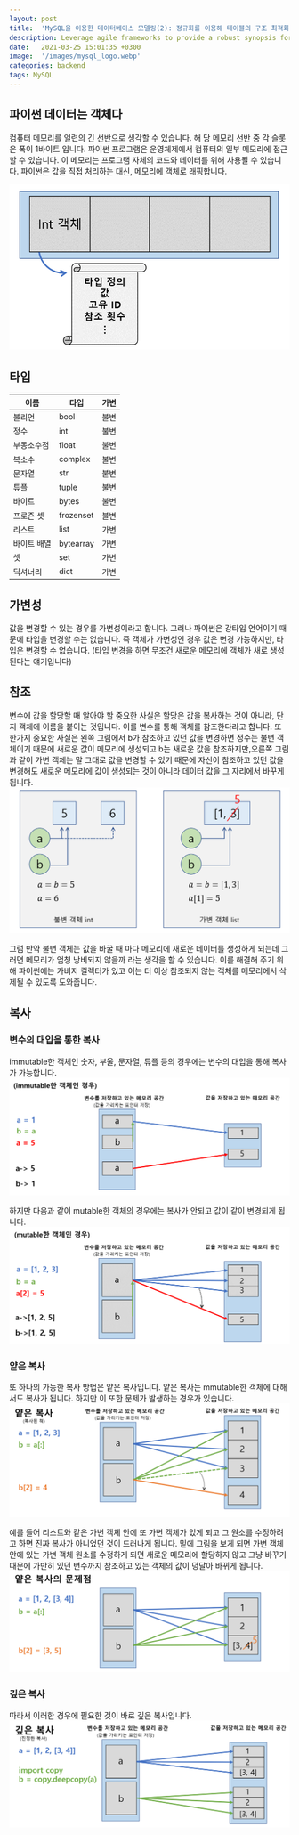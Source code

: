 ```yaml
---
layout: post
title:  'MySQL을 이용한 데이터베이스 모델링(2): 정규화를 이용해 테이블의 구조 최적화하기'
description: Leverage agile frameworks to provide a robust synopsis for high level overviews. Iterative a...
date:   2021-03-25 15:01:35 +0300
image:  '/images/mysql_logo.webp'
categories: backend
tags: MySQL
---
```



## 파이썬 데이터는 객체다  
컴퓨터 메모리를 일련의 긴 선반으로 생각할 수 있습니다. 해 당 메모리 선반 중 각 슬롯은 폭이 1바이트 입니다. 파이썬 프로그램은 운영체제에서 컴퓨터의 일부 메모리에 접근할 수 있습니다. 이 메모리는 프로그램 자체의 코드와 데이터를 위해 사용될 수 있습니다. 파이썬은 값을 직접 처리하는 대신, 메모리에 객체로 래핑합니다.  

![](/images/object.png) 

## 타입  

|이름|타입|가변|
|---|---|---|
|불리언|bool|불변|
|정수|int|불변|
|부동소수점|float|불변|
|복소수|complex|불변|
|문자열|str|불변|
|튜플|tuple|불변|
|바이트|bytes|불변|
|프로즌 셋|frozenset|불변|
|리스트|list|가변|
|바이트 배열|bytearray|가변|
|셋|set|가변|
|딕셔너리|dict|가변|  

## 가변성  
값을 변경할 수 있는 경우를 가변성이라고 합니다. 그러나 파이썬은 강타입 언어이기 때문에 타입을 변경할 수는 없습니다. 즉 객체가 가변성인 경우 값은 변경 가능하지만, 타입은 변경할 수 없습니다. (타입 변경을 하면 무조건 새로운 메모리에 객체가 새로 생성된다는 얘기입니다)  

## 참조  
변수에 값을 할당할 때 알아야 할 중요한 사실은 할당은 값을 복사하는 것이 아니라, 단지 객체에 이름을 붙이는 것입니다. 이를 변수를 통해 객체를 참조한다라고 합니다. 또 한가지 중요한 사실은 왼쪽 그림에서 b가 참조하고 있던 값을 변경하면 정수는 불변 객체이기 때문에 새로운 값이 메모리에 생성되고 b는 새로운 값을 참조하지만,오른쪽 그림과 같이 가변 객체는 말 그대로 값을 변경할 수 있기 때문에 자신이 참조하고 있던 값을 변경해도 새로운 메모리에 값이 생성되는 것이 아니라 데이터 값을 그 자리에서 바꾸게 됩니다.  
![](/images/참조.png)

그럼 만약 불변 객체는 값을 바꿀 때 마다 메모리에 새로운 데이터를 생성하게 되는데 그러면 메모리가 엄청 낭비되지 않을까 라는 생각을 할 수 있습니다. 이를 해결해 주기 위해 파이썬에는 가비지 컬렉터가 있고 이는 더 이상 참조되지 않는 객체를 메모리에서 삭제될 수 있도록 도와줍니다.  


## 복사  

### 변수의 대입을 통한 복사  
immutable한 객체인 숫자, 부울, 문자열, 튜플 등의 경우에는 변수의 대입을 통해 복사가 가능합니다.  
![](/images/복사.png) 

하지만 다음과 같이 mutable한 객체의 경우에는 복사가 안되고 값이 같이 변경되게 됩니다.  
![](/images/복사_1.png)

### 얕은 복사  
또 하나의 가능한 복사 방법은 얕은 복사입니다. 얕은 복사는 mmutable한 객체에 대해서도 복사가 됩니다. 하지만 이 또한 문제가 발생하는 경우가 있습니다.    
![](/images/shallow.png)

예를 들어 리스트와 같은 가변 객체 안에 또 가변 객체가 있게 되고 그 원소를 수정하려고 하면 진짜 복사가 아니었던 것이 드러나게 됩니다. 
밑에 그림을 보게 되면  가변 객체 안에 있는 가변 객체 원소를 수정하게 되면 새로운 메모리에 할당하지 않고 그냥 바꾸기 때문에 가만히 있던 변수까지 참조하고 있는 객체의 값이 덩달아 바뀌게 됩니다.  
![](/images/shallow_1.png)

### 깊은 복사  
따라서 이러한 경우에 필요한 것이 바로 깊은 복사입니다.  
![](/images/deepcopy.png)
